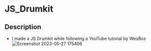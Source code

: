 # JS_Drumkit
## Description
+ I made a JS Drumkit while following a YouTube tutorial by WesBos
![Screenshot 2023-05-27 175406](https://github.com/Psyren05/JS_Drumkit/assets/124075057/8c3d7243-afdd-4a76-a63c-94b4febc9971)
